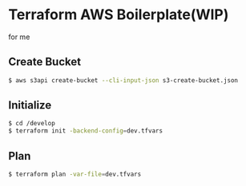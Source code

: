 # Terraform AWS Boilerplate(WIP)

for me

## Create Bucket

```bash
$ aws s3api create-bucket --cli-input-json s3-create-bucket.json
```

## Initialize

```bash
$ cd /develop
$ terraform init -backend-config=dev.tfvars
```

## Plan

```bash
$ terraform plan -var-file=dev.tfvars
```
